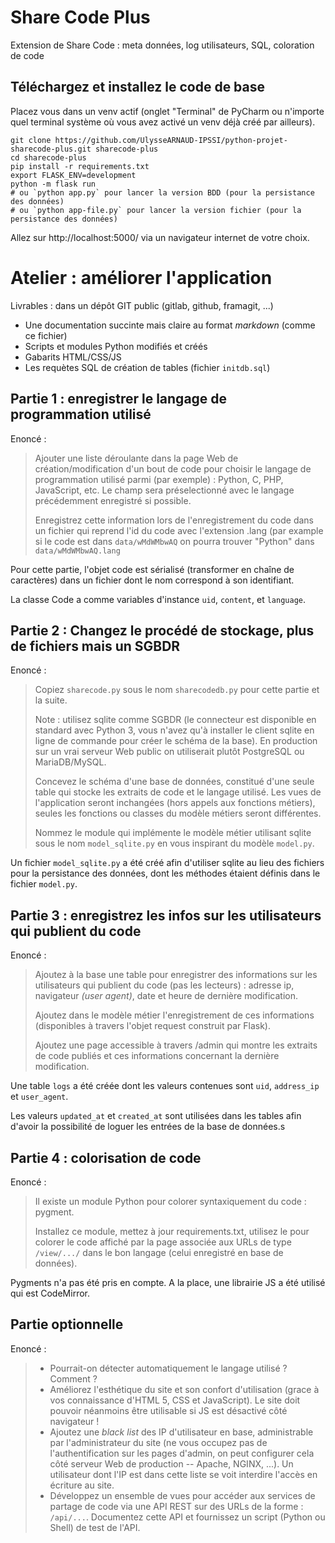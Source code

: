 # Share Code Plus

Extension de Share Code : meta données, log utilisateurs, SQL, coloration de code

## Téléchargez et installez le code de base

Placez vous dans un venv actif (onglet "Terminal" de PyCharm ou n'importe
quel terminal système où vous avez activé un venv déjà créé par ailleurs).
~~~~
git clone https://github.com/UlysseARNAUD-IPSSI/python-projet-sharecode-plus.git sharecode-plus
cd sharecode-plus
pip install -r requirements.txt
export FLASK_ENV=development
python -m flask run
# ou `python app.py` pour lancer la version BDD (pour la persistance des données)
# ou `python app-file.py` pour lancer la version fichier (pour la persistance des données)
~~~~

Allez sur http://localhost:5000/ via un navigateur internet de votre choix.


# Atelier : améliorer l'application

Livrables : dans un dépôt GIT public (gitlab, github, framagit, ...) 

- Une documentation succinte mais claire au format _markdown_ (comme ce fichier)
- Scripts et modules Python modifiés et créés
- Gabarits HTML/CSS/JS 
- Les requètes SQL de création de tables (fichier `initdb.sql`)

## Partie 1 : enregistrer le langage de programmation utilisé

Enoncé :
> Ajouter une liste déroulante dans la page Web de création/modification d'un
bout de code pour choisir le langage de programmation utilisé parmi (par
exemple) : Python, C, PHP, JavaScript, etc. Le champ sera préselectionné
avec le langage précédemment enregistré si possible.
>
> Enregistrez cette information lors de l'enregistrement du code dans un
fichier qui reprend l'id du code avec l'extension .lang (par example
si le code est dans `data/wMdWMbwAQ` on pourra trouver "Python" dans
`data/wMdWMbwAQ.lang`


Pour cette partie, l'objet code est sérialisé (transformer en chaîne de caractères) dans un fichier dont le nom correspond à son identifiant.

La classe Code a comme variables d'instance `uid`, `content`, et `language`.

## Partie 2 : Changez le procédé de stockage, plus de fichiers mais un SGBDR

Enoncé :
> Copiez `sharecode.py` sous le nom `sharecodedb.py` pour cette partie et la
suite.
> 
> Note : utilisez sqlite comme SGBDR (le connecteur est disponible en standard
avec Python 3, vous n'avez qu'à installer le client sqlite en ligne de commande
pour créer le schéma de la base). En production sur un vrai serveur Web
public on utiliserait plutôt PostgreSQL ou MariaDB/MySQL.
> 
> Concevez le schéma d'une base de données, constitué d'une seule table qui
stocke les extraits de code et le langage utilisé. Les vues de l'application
seront inchangées (hors appels aux fonctions métiers), seules les fonctions
ou classes du modèle métiers seront différentes.
> 
> Nommez le module qui implémente le modèle métier utilisant sqlite sous le
nom `model_sqlite.py` en vous inspirant du modèle `model.py`.

Un fichier `model_sqlite.py` a été créé afin d'utiliser sqlite au lieu des fichiers pour la persistance des données, dont les méthodes étaient définis dans le fichier `model.py`.

## Partie 3 : enregistrez les infos sur les utilisateurs qui publient du code

Enoncé :
> Ajoutez à la base une table pour enregistrer des informations sur les utilisateurs
qui publient du code (pas les lecteurs) : adresse ip, navigateur _(user agent)_,
date et heure de dernière modification.
> 
> Ajoutez dans le modèle métier l'enregistrement de ces informations (disponibles
à travers l'objet request construit par Flask).
> 
> Ajoutez une page accessible à travers /admin qui montre les extraits de code
publiés et ces informations concernant la dernière modification.


Une table `logs` a été créée dont les valeurs contenues sont `uid`, `address_ip` et `user_agent`.

Les valeurs `updated_at` et `created_at` sont utilisées dans les tables afin d'avoir la possibilité de loguer les entrées de la base de données.s

## Partie 4 : colorisation de code

Enoncé :
> Il existe un module Python pour colorer syntaxiquement du code : pygment.
> 
> Installez ce module, mettez à jour requirements.txt, utilisez le pour colorer
le code affiché par la page associée aux URLs de type `/view/.../` dans le bon
langage (celui enregistré en base de données).

Pygments n'a pas été pris en compte. A la place, une librairie JS a été utilisé qui est CodeMirror.

## Partie optionnelle

Enoncé :
> - Pourrait-on détecter automatiquement le langage utilisé ? Comment ?
> - Améliorez l'esthétique du site et son confort d'utilisation (grace à
  vos connaissance d'HTML 5, CSS et JavaScript). Le site doit pouvoir
  néanmoins être utilisable si JS est désactivé côté navigateur !
> - Ajoutez une _black list_ des IP d'utilisateur en base, administrable
  par l'administrateur du site (ne vous occupez pas de l'authentification
  sur les pages d'admin, on peut configurer cela côté serveur Web de
  production -- Apache, NGINX, ...). Un utilisateur dont l'IP est dans
  cette liste se voit interdire l'accès en écriture au site.
> - Développez un ensemble de vues pour accéder aux services de partage
  de code via une API REST sur des URLs de la forme : `/api/...`.
  Documentez cette API et fournissez un script (Python ou Shell) de
  test de l'API.


